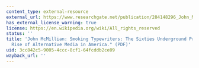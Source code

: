 ```yaml
---
content_type: external-resource
external_url: https://www.researchgate.net/publication/284148296_John_McMillian_Smoking_Typewriters_The_Sixties_Underground_Press_and_the_Rise_of_Alternative_Media_in_America
has_external_license_warning: true
license: https://en.wikipedia.org/wiki/All_rights_reserved
status: ''
title: 'John McMillian: Smoking Typewriters: The Sixties Underground Press and the
  Rise of Alternative Media in America." (PDF)'
uid: 3cc842c5-9005-4ccc-8cf1-64fcddb2ce09
wayback_url: ''
---
```


